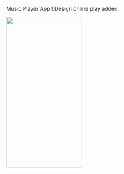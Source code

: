 Music Player App 
!.Design
online play added


<img src="https://user-images.githubusercontent.com/83058841/122056013-d1ce0e80-ce06-11eb-8961-97aecf23a069.png" width="200" height="400">
